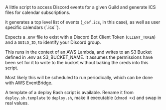A little script to access Discord events for a given Guild and generate ICS files for calendar subscriptions.

it generates a top level list of events (`_def.ics`, in this case), as well as user specific calendars (`<username>.ics``).

Expects a .env file to exist with a Discord Bot Client Token (`CLIENT_TOKEN`) and a `GUILD_ID`, to identify your Discord group.

This runs in the context of an AWS Lambda, and writes to an S3 Bucket defined in .env as S3_BUCKET_NAME. It assumes the permissions have been set for it to write to the bucket without baking the creds into this script.

Most likely this will be scheduled to run periodically, which can be done with AWS EventBridge.

A template of a deploy Bash script is available. Rename it from `deploy.sh.template` to `deploy.sh`, make it executable (`chmod +x`) and swap in real values.
